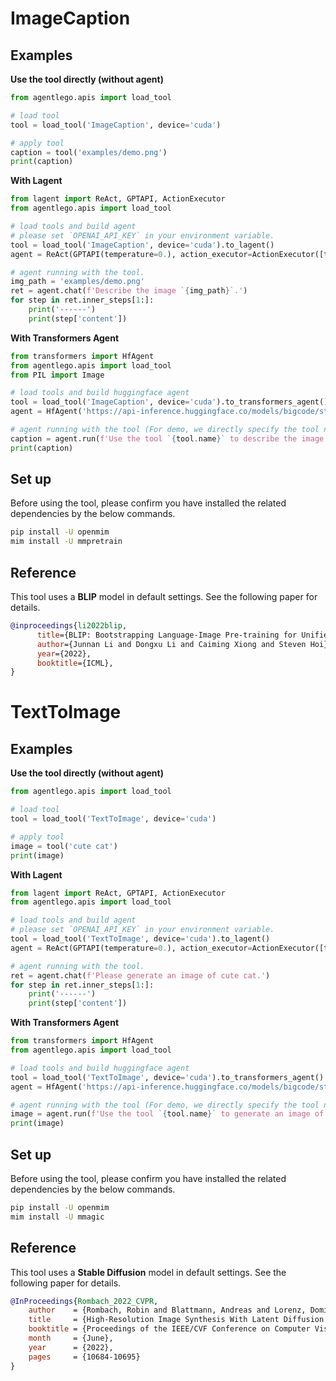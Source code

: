 # ImageCaption

## Examples

**Use the tool directly (without agent)**

```python
from agentlego.apis import load_tool

# load tool
tool = load_tool('ImageCaption', device='cuda')

# apply tool
caption = tool('examples/demo.png')
print(caption)
```

**With Lagent**

```python
from lagent import ReAct, GPTAPI, ActionExecutor
from agentlego.apis import load_tool

# load tools and build agent
# please set `OPENAI_API_KEY` in your environment variable.
tool = load_tool('ImageCaption', device='cuda').to_lagent()
agent = ReAct(GPTAPI(temperature=0.), action_executor=ActionExecutor([tool]))

# agent running with the tool.
img_path = 'examples/demo.png'
ret = agent.chat(f'Describe the image `{img_path}`.')
for step in ret.inner_steps[1:]:
    print('------')
    print(step['content'])
```

**With Transformers Agent**

```python
from transformers import HfAgent
from agentlego.apis import load_tool
from PIL import Image

# load tools and build huggingface agent
tool = load_tool('ImageCaption', device='cuda').to_transformers_agent()
agent = HfAgent('https://api-inference.huggingface.co/models/bigcode/starcoder', additional_tools=[tool])

# agent running with the tool (For demo, we directly specify the tool name here.)
caption = agent.run(f'Use the tool `{tool.name}` to describe the image.', image=Image.open('examples/demo.png'))
print(caption)
```

## Set up

Before using the tool, please confirm you have installed the related dependencies by the below commands.

```bash
pip install -U openmim
mim install -U mmpretrain
```

## Reference

This tool uses a **BLIP** model in default settings. See the following paper for details.

```bibtex
@inproceedings{li2022blip,
      title={BLIP: Bootstrapping Language-Image Pre-training for Unified Vision-Language Understanding and Generation},
      author={Junnan Li and Dongxu Li and Caiming Xiong and Steven Hoi},
      year={2022},
      booktitle={ICML},
}
```

# TextToImage

## Examples

**Use the tool directly (without agent)**

```python
from agentlego.apis import load_tool

# load tool
tool = load_tool('TextToImage', device='cuda')

# apply tool
image = tool('cute cat')
print(image)
```

**With Lagent**

```python
from lagent import ReAct, GPTAPI, ActionExecutor
from agentlego.apis import load_tool

# load tools and build agent
# please set `OPENAI_API_KEY` in your environment variable.
tool = load_tool('TextToImage', device='cuda').to_lagent()
agent = ReAct(GPTAPI(temperature=0.), action_executor=ActionExecutor([tool]))

# agent running with the tool.
ret = agent.chat(f'Please generate an image of cute cat.')
for step in ret.inner_steps[1:]:
    print('------')
    print(step['content'])
```

**With Transformers Agent**

```python
from transformers import HfAgent
from agentlego.apis import load_tool

# load tools and build huggingface agent
tool = load_tool('TextToImage', device='cuda').to_transformers_agent()
agent = HfAgent('https://api-inference.huggingface.co/models/bigcode/starcoder', additional_tools=[tool])

# agent running with the tool (For demo, we directly specify the tool name here.)
image = agent.run(f'Use the tool `{tool.name}` to generate an image of cat.')
print(image)
```

## Set up

Before using the tool, please confirm you have installed the related dependencies by the below commands.

```bash
pip install -U openmim
mim install -U mmagic
```

## Reference

This tool uses a **Stable Diffusion** model in default settings. See the following paper for details.

```bibtex
@InProceedings{Rombach_2022_CVPR,
    author    = {Rombach, Robin and Blattmann, Andreas and Lorenz, Dominik and Esser, Patrick and Ommer, Bj\"orn},
    title     = {High-Resolution Image Synthesis With Latent Diffusion Models},
    booktitle = {Proceedings of the IEEE/CVF Conference on Computer Vision and Pattern Recognition (CVPR)},
    month     = {June},
    year      = {2022},
    pages     = {10684-10695}
}
```
